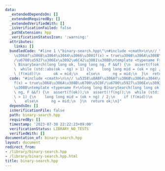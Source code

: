 ```yaml
---
data:
  _extendedDependsOn: []
  _extendedRequiredBy: []
  _extendedVerifiedWith: []
  _isVerificationFailed: false
  _pathExtension: hpp
  _verificationStatusIcon: ':warning:'
  attributes:
    links: []
  bundledCode: "#line 1 \"binary-search.hpp\"\n#include <cmath>\n\n// \u5358\u8ABF\
    \u306Af\u306B\u3064\u3044\u3066\u3001f(x) = true\u3068\u306A\u308B\u6700\u5C0F\
    /\u6700\u5927\u306Ex\u3092\u6C42\u3081\u308B\ntemplate <typename F>\nlong long\
    \ BinarySearch(long long ok, long long ng, F &&f) {\n  assert(f(ok));\n  assert(!f(ng));\n\
    \  while (std::abs(ok - ng) > 1) {\n    long long mid = (ok + ng) / 2;\n    if\
    \ (f(mid))\n      ok = mid;\n    else\n      ng = mid;\n  }\n  return ok;\n}\n"
  code: "#include <cmath>\n\n// \u5358\u8ABF\u306Af\u306B\u3064\u3044\u3066\u3001\
    f(x) = true\u3068\u306A\u308B\u6700\u5C0F/\u6700\u5927\u306Ex\u3092\u6C42\u3081\
    \u308B\ntemplate <typename F>\nlong long BinarySearch(long long ok, long long\
    \ ng, F &&f) {\n  assert(f(ok));\n  assert(!f(ng));\n  while (std::abs(ok - ng)\
    \ > 1) {\n    long long mid = (ok + ng) / 2;\n    if (f(mid))\n      ok = mid;\n\
    \    else\n      ng = mid;\n  }\n  return ok;\n}"
  dependsOn: []
  isVerificationFile: false
  path: binary-search.hpp
  requiredBy: []
  timestamp: '2023-07-30 22:22:23+09:00'
  verificationStatus: LIBRARY_NO_TESTS
  verifiedWith: []
documentation_of: binary-search.hpp
layout: document
redirect_from:
- /library/binary-search.hpp
- /library/binary-search.hpp.html
title: binary-search.hpp
---
```

